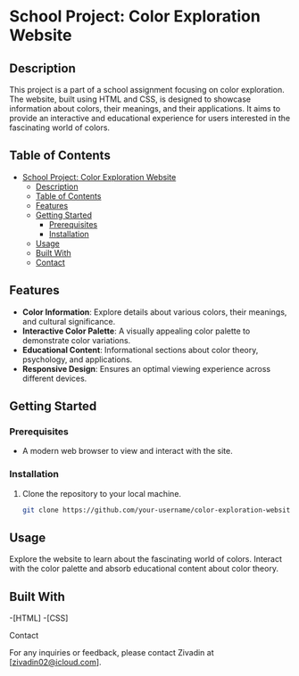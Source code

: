 # School Project: Color Exploration Website

## Description

This project is a part of a school assignment focusing on color exploration. The website, built using HTML and CSS, is designed to showcase information about colors, their meanings, and their applications. It aims to provide an interactive and educational experience for users interested in the fascinating world of colors.

## Table of Contents

- [School Project: Color Exploration Website](#school-project-color-exploration-website)
  - [Description](#description)
  - [Table of Contents](#table-of-contents)
  - [Features](#features)
  - [Getting Started](#getting-started)
    - [Prerequisites](#prerequisites)
    - [Installation](#installation)
  - [Usage](#usage)
  - [Built With](#built-with)
  - [Contact](#contact)

## Features

- **Color Information**: Explore details about various colors, their meanings, and cultural significance.
- **Interactive Color Palette**: A visually appealing color palette to demonstrate color variations.
- **Educational Content**: Informational sections about color theory, psychology, and applications.
- **Responsive Design**: Ensures an optimal viewing experience across different devices.

## Getting Started

### Prerequisites

- A modern web browser to view and interact with the site.

### Installation

1. Clone the repository to your local machine.
   ```bash
   git clone https://github.com/your-username/color-exploration-website.git
   ```
## Usage

Explore the website to learn about the fascinating world of colors. Interact with the color palette and absorb educational content about color theory.
## Built With

   -[HTML]
   -[CSS]

Contact

For any inquiries or feedback, please contact Zivadin at [zivadin02@icloud.com].
